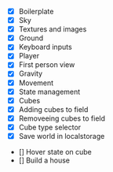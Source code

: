 - [x] Boilerplate
- [x] Sky
- [x] Textures and images
- [x] Ground
- [x] Keyboard inputs
- [x] Player
- [x] First person view
- [x] Gravity
- [x] Movement
- [x] State management
- [x] Cubes
- [x] Adding cubes to field
- [x] Removeeing cubes to field
- [x] Cube type selector
- [x] Save world in localstorage
- [] Hover state on cube
- [] Build a house
